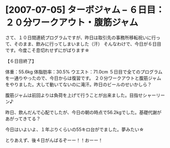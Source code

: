 # [2007-07-05] ターボジャム – ６日目：２０分ワークアウト・腹筋ジャム


さて、１０日間連続プログラムですが、昨日は取引先の事務所移転祝いに行って、そのまま、飲みに行ってしまいました（汗）
そんなわけで、今日が６日目です。今度こそ息切れせずにがばります☆

【６日目終了】

体重：55.6kg
体脂肪率：30.5%
ウエスト：71.0cm
５日目で全てのプログラムを一通りやったので、今日からは復習です。
２０分ワークアウトと腹筋ジャムをやりました。大して動いてないのに滝汗。昨日のビールのせいかしら？

腹筋ジャムは前回よりは負荷を上げて行うことが出来ました。目指せシャーリーン♪

昨日、飲んだんで心配でしたが、今日の朝の時点で56.2kgでした。基礎代謝があがってきてる？

今日はいよいよ、１年ぶりくらいの55キロ台がでました。夢みたい☆

とりあえず、後４日がんばるぞーー！！おーー！

